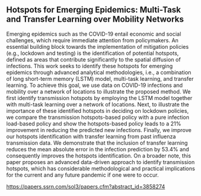 ## Hotspots for Emerging Epidemics: Multi-Task and Transfer Learning over Mobility Networks

Emerging epidemics such as the COVID-19 entail economic and social challenges, which require immediate attention from policymakers. An essential building block towards the implementation of mitigation policies (e.g., lockdown and testing) is the identification of potential hotspots, defined as areas that contribute significantly to the spatial diffusion of infections. This work seeks to identify these hotspots for emerging epidemics through advanced analytical methodologies, i.e., a combination of long short-term memory (LSTM) model, multi-task learning, and transfer learning. To achieve this goal, we use data on COVID-19 infections and mobility over a network of locations to illustrate the proposed method. We first identify transmission hotspots by employing the LSTM model together with multi-task learning over a network of locations. Next, to illustrate the importance of these identified hotspots in deciding on lockdown policies, we compare the transmission hotspots-based policy with a pure infection load-based policy and show the hotspots-based policy leads to a 21% improvement in reducing the predicted new infections. Finally, we improve our hotspots identification with transfer learning from past influenza transmission data. We demonstrate that the inclusion of transfer learning reduces the mean absolute error in the infection prediction by 53.4% and consequently improves the hotspots identification. On a broader note, this paper proposes an advanced data-driven approach to identify transmission hotspots, which has considerable methodological and practical implications for the current and any future pandemic if one were to occur.

https://papers.ssrn.com/sol3/papers.cfm?abstract_id=3858274
